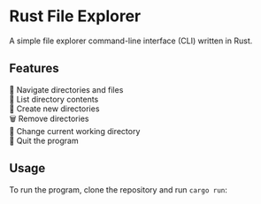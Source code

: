 # Rust File Explorer

A simple file explorer command-line interface (CLI) written in Rust.

## Features

📁 Navigate directories and files  
📂 List directory contents  
📁 Create new directories  
🗑️ Remove directories  
🚪 Change current working directory  
🚪 Quit the program  

## Usage

To run the program, clone the repository and run `cargo run`:

